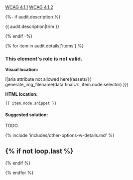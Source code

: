 
<a href="https://www.w3.org/WAI/WCAG21/quickref/?versions=2.0#parsing">WCAG 4.1.1</a> <a href="https://www.w3.org/WAI/WCAG21/quickref/?versions=2.0#name-role-value">WCAG 4.1.2</a>

{%- if audit.description %}

{{ audit.description|trim }}

{% endif -%}

{% for item in audit.details['items'] %}

### This element's role is not valid.

__Visual location:__

![aria attribute not allowed here](assets/{{ generate_img_filename(data.finalUrl, item.node.selector) }})


__HTML location:__

```html
{{ item.node.snippet }}
```

#### Suggested solution:

TODO.

{% include 'includes/other-options-w-details.md' %}

{% if not loop.last %}
---
{% endif %}
<br>

{% endfor %}

<br>
